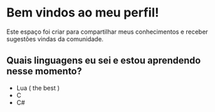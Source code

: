 # Bem vindos ao meu perfil!

Este espaço foi criar para compartilhar meus conhecimentos e receber sugestões vindas da comunidade.

## Quais linguagens eu sei e estou aprendendo nesse momento?

 - Lua ( the best )
 - C
 - C#
 
 
 
